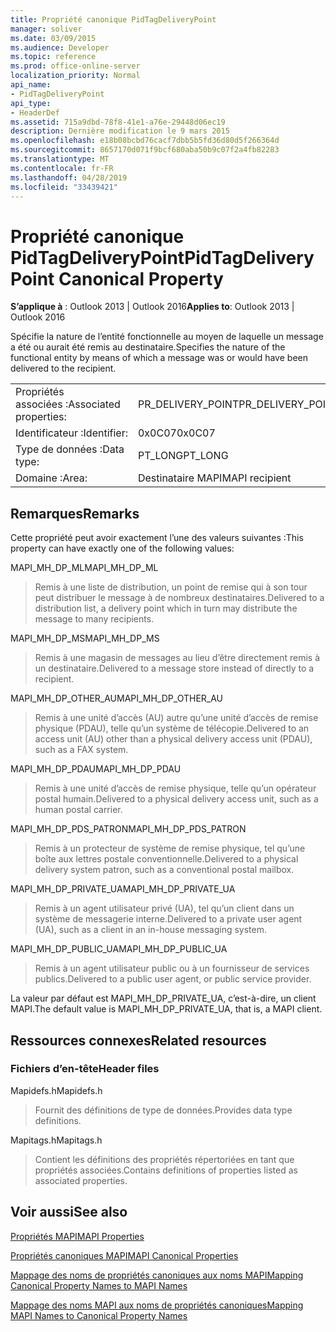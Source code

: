 ```yaml
---
title: Propriété canonique PidTagDeliveryPoint
manager: soliver
ms.date: 03/09/2015
ms.audience: Developer
ms.topic: reference
ms.prod: office-online-server
localization_priority: Normal
api_name:
- PidTagDeliveryPoint
api_type:
- HeaderDef
ms.assetid: 715a9dbd-78f8-41e1-a76e-29448d06ec19
description: Dernière modification le 9 mars 2015
ms.openlocfilehash: e18b08bcbd76cacf7dbb5b5fd36d80d5f266364d
ms.sourcegitcommit: 8657170d071f9bcf680aba50b9c07f2a4fb82283
ms.translationtype: MT
ms.contentlocale: fr-FR
ms.lasthandoff: 04/28/2019
ms.locfileid: "33439421"
---
```

# <a name="pidtagdeliverypoint-canonical-property"></a><span data-ttu-id="17dee-103">Propriété canonique PidTagDeliveryPoint</span><span class="sxs-lookup"><span data-stu-id="17dee-103">PidTagDeliveryPoint Canonical Property</span></span>

  
  
<span data-ttu-id="17dee-104">**S’applique à** : Outlook 2013 | Outlook 2016</span><span class="sxs-lookup"><span data-stu-id="17dee-104">**Applies to**: Outlook 2013 | Outlook 2016</span></span> 
  
<span data-ttu-id="17dee-105">Spécifie la nature de l’entité fonctionnelle au moyen de laquelle un message a été ou aurait été remis au destinataire.</span><span class="sxs-lookup"><span data-stu-id="17dee-105">Specifies the nature of the functional entity by means of which a message was or would have been delivered to the recipient.</span></span> 
  
|||
|:-----|:-----|
|<span data-ttu-id="17dee-106">Propriétés associées :</span><span class="sxs-lookup"><span data-stu-id="17dee-106">Associated properties:</span></span>  <br/> |<span data-ttu-id="17dee-107">PR_DELIVERY_POINT</span><span class="sxs-lookup"><span data-stu-id="17dee-107">PR_DELIVERY_POINT</span></span>  <br/> |
|<span data-ttu-id="17dee-108">Identificateur :</span><span class="sxs-lookup"><span data-stu-id="17dee-108">Identifier:</span></span>  <br/> |<span data-ttu-id="17dee-109">0x0C07</span><span class="sxs-lookup"><span data-stu-id="17dee-109">0x0C07</span></span>  <br/> |
|<span data-ttu-id="17dee-110">Type de données :</span><span class="sxs-lookup"><span data-stu-id="17dee-110">Data type:</span></span>  <br/> |<span data-ttu-id="17dee-111">PT_LONG</span><span class="sxs-lookup"><span data-stu-id="17dee-111">PT_LONG</span></span>  <br/> |
|<span data-ttu-id="17dee-112">Domaine :</span><span class="sxs-lookup"><span data-stu-id="17dee-112">Area:</span></span>  <br/> |<span data-ttu-id="17dee-113">Destinataire MAPI</span><span class="sxs-lookup"><span data-stu-id="17dee-113">MAPI recipient</span></span>  <br/> |
   
## <a name="remarks"></a><span data-ttu-id="17dee-114">Remarques</span><span class="sxs-lookup"><span data-stu-id="17dee-114">Remarks</span></span>

<span data-ttu-id="17dee-115">Cette propriété peut avoir exactement l’une des valeurs suivantes :</span><span class="sxs-lookup"><span data-stu-id="17dee-115">This property can have exactly one of the following values:</span></span> 
  
<span data-ttu-id="17dee-116">MAPI_MH_DP_ML</span><span class="sxs-lookup"><span data-stu-id="17dee-116">MAPI_MH_DP_ML</span></span> 
  
> <span data-ttu-id="17dee-117">Remis à une liste de distribution, un point de remise qui à son tour peut distribuer le message à de nombreux destinataires.</span><span class="sxs-lookup"><span data-stu-id="17dee-117">Delivered to a distribution list, a delivery point which in turn may distribute the message to many recipients.</span></span>
    
<span data-ttu-id="17dee-118">MAPI_MH_DP_MS</span><span class="sxs-lookup"><span data-stu-id="17dee-118">MAPI_MH_DP_MS</span></span> 
  
> <span data-ttu-id="17dee-119">Remis à une magasin de messages au lieu d’être directement remis à un destinataire.</span><span class="sxs-lookup"><span data-stu-id="17dee-119">Delivered to a message store instead of directly to a recipient.</span></span>
    
<span data-ttu-id="17dee-120">MAPI_MH_DP_OTHER_AU</span><span class="sxs-lookup"><span data-stu-id="17dee-120">MAPI_MH_DP_OTHER_AU</span></span> 
  
> <span data-ttu-id="17dee-121">Remis à une unité d’accès (AU) autre qu’une unité d’accès de remise physique (PDAU), telle qu’un système de télécopie.</span><span class="sxs-lookup"><span data-stu-id="17dee-121">Delivered to an access unit (AU) other than a physical delivery access unit (PDAU), such as a FAX system.</span></span>
    
<span data-ttu-id="17dee-122">MAPI_MH_DP_PDAU</span><span class="sxs-lookup"><span data-stu-id="17dee-122">MAPI_MH_DP_PDAU</span></span> 
  
> <span data-ttu-id="17dee-123">Remis à une unité d’accès de remise physique, telle qu’un opérateur postal humain.</span><span class="sxs-lookup"><span data-stu-id="17dee-123">Delivered to a physical delivery access unit, such as a human postal carrier.</span></span>
    
<span data-ttu-id="17dee-124">MAPI_MH_DP_PDS_PATRON</span><span class="sxs-lookup"><span data-stu-id="17dee-124">MAPI_MH_DP_PDS_PATRON</span></span> 
  
> <span data-ttu-id="17dee-125">Remis à un protecteur de système de remise physique, tel qu’une boîte aux lettres postale conventionnelle.</span><span class="sxs-lookup"><span data-stu-id="17dee-125">Delivered to a physical delivery system patron, such as a conventional postal mailbox.</span></span>
    
<span data-ttu-id="17dee-126">MAPI_MH_DP_PRIVATE_UA</span><span class="sxs-lookup"><span data-stu-id="17dee-126">MAPI_MH_DP_PRIVATE_UA</span></span> 
  
> <span data-ttu-id="17dee-127">Remis à un agent utilisateur privé (UA), tel qu’un client dans un système de messagerie interne.</span><span class="sxs-lookup"><span data-stu-id="17dee-127">Delivered to a private user agent (UA), such as a client in an in-house messaging system.</span></span>
    
<span data-ttu-id="17dee-128">MAPI_MH_DP_PUBLIC_UA</span><span class="sxs-lookup"><span data-stu-id="17dee-128">MAPI_MH_DP_PUBLIC_UA</span></span> 
  
> <span data-ttu-id="17dee-129">Remis à un agent utilisateur public ou à un fournisseur de services publics.</span><span class="sxs-lookup"><span data-stu-id="17dee-129">Delivered to a public user agent, or public service provider.</span></span>
    
<span data-ttu-id="17dee-130">La valeur par défaut est MAPI_MH_DP_PRIVATE_UA, c’est-à-dire, un client MAPI.</span><span class="sxs-lookup"><span data-stu-id="17dee-130">The default value is MAPI_MH_DP_PRIVATE_UA, that is, a MAPI client.</span></span> 
  
## <a name="related-resources"></a><span data-ttu-id="17dee-131">Ressources connexes</span><span class="sxs-lookup"><span data-stu-id="17dee-131">Related resources</span></span>

### <a name="header-files"></a><span data-ttu-id="17dee-132">Fichiers d’en-tête</span><span class="sxs-lookup"><span data-stu-id="17dee-132">Header files</span></span>

<span data-ttu-id="17dee-133">Mapidefs.h</span><span class="sxs-lookup"><span data-stu-id="17dee-133">Mapidefs.h</span></span>
  
> <span data-ttu-id="17dee-134">Fournit des définitions de type de données.</span><span class="sxs-lookup"><span data-stu-id="17dee-134">Provides data type definitions.</span></span>
    
<span data-ttu-id="17dee-135">Mapitags.h</span><span class="sxs-lookup"><span data-stu-id="17dee-135">Mapitags.h</span></span>
  
> <span data-ttu-id="17dee-136">Contient les définitions des propriétés répertoriées en tant que propriétés associées.</span><span class="sxs-lookup"><span data-stu-id="17dee-136">Contains definitions of properties listed as associated properties.</span></span>
    
## <a name="see-also"></a><span data-ttu-id="17dee-137">Voir aussi</span><span class="sxs-lookup"><span data-stu-id="17dee-137">See also</span></span>



[<span data-ttu-id="17dee-138">Propriétés MAPI</span><span class="sxs-lookup"><span data-stu-id="17dee-138">MAPI Properties</span></span>](mapi-properties.md)
  
[<span data-ttu-id="17dee-139">Propriétés canoniques MAPI</span><span class="sxs-lookup"><span data-stu-id="17dee-139">MAPI Canonical Properties</span></span>](mapi-canonical-properties.md)
  
[<span data-ttu-id="17dee-140">Mappage des noms de propriétés canoniques aux noms MAPI</span><span class="sxs-lookup"><span data-stu-id="17dee-140">Mapping Canonical Property Names to MAPI Names</span></span>](mapping-canonical-property-names-to-mapi-names.md)
  
[<span data-ttu-id="17dee-141">Mappage des noms MAPI aux noms de propriétés canoniques</span><span class="sxs-lookup"><span data-stu-id="17dee-141">Mapping MAPI Names to Canonical Property Names</span></span>](mapping-mapi-names-to-canonical-property-names.md)

